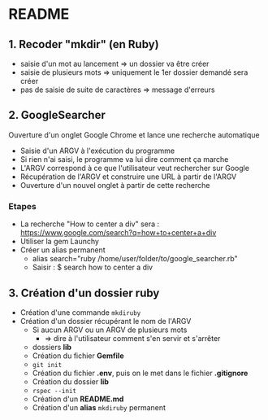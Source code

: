 # README

## 1. Recoder "mkdir" (en Ruby)
- saisie d'un mot au lancement            => un dossier va être créer
- saisie de plusieurs mots                => uniquement le 1er dossier demandé sera créer
- pas de saisie de suite de caractères    => message d'erreurs


## 2. GoogleSearcher
Ouverture d'un onglet Google Chrome et lance une recherche automatique
- Saisie d'un ARGV à l'exécution du programme
- Si rien n'ai saisi, le programme va lui dire comment ça marche
- L'ARGV correspond à ce que l'utilisateur veut rechercher sur Google
- Récupération de l'ARGV et construire une URL à partir de l'ARGV
- Ouverture d'un nouvel onglet à partir de cette recherche

### Etapes
- La recherche "How to center a div" sera : https://www.google.com/search?q=how+to+center+a+div
- Utiliser la gem Launchy
- Créer un alias permanent
  - alias search="ruby /home/user/folder/to/google_searcher.rb"
  - Saisir : $ search how to center a div


## 3. Création d'un dossier ruby
- Création d'une commande `mkdiruby`
- Création d'un dossier récupérant le nom de l'ARGV
  - Si aucun ARGV ou un ARGV de plusieurs mots
    - => dire à l'utilisateur comment s'en servir et s'arrêter
  - dossiers __lib__
  - Création du fichier __Gemfile__
  - `git init`
  - Création du fichier __.env__, puis on le met dans le fichier __.gitignore__
  - Création du dossier __lib__
  - `rspec --init`
  - Création d'un __README.md__
  - Création d'un __alias__ `mkdiruby` permanent
